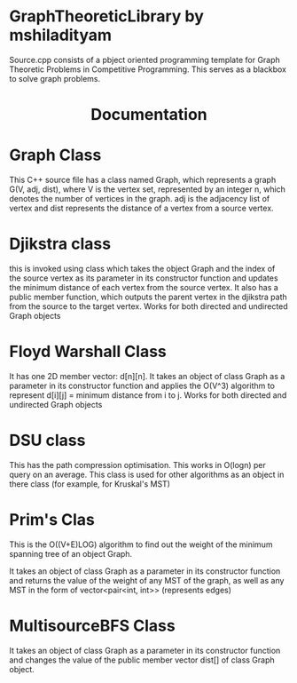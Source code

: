 # GraphTheoreticLibrary by mshiladityam

Source.cpp consists of a pbject oriented programming template for Graph Theoretic Problems in Competitive Programming. This serves as a blackbox to solve graph problems.

<h1> <center> Documentation </h1> </center>

<h1> Graph Class </h1>
This C++ source file has a class named Graph, which represents a graph G(V, adj, dist), where V is the vertex set, represented by an integer n, which denotes the number of vertices in the graph. adj is the adjacency list of vertex and dist represents the distance of a vertex from a source vertex.

<h1> Djikstra class</h1>
this is invoked using class which takes the object Graph and the index of the source vertex as its parameter in its constructor function and updates the minimum distance
of each vertex from the source vertex. It also has a public member function, which outputs the parent vertex in the djikstra path from 
the source to the target vertex.
Works for both directed and undirected Graph objects

<h1> Floyd Warshall Class</h1> 
It has one 2D member vector: d[n][n].
It takes an object of class Graph as a parameter in its constructor function and applies the O(V^3) algorithm to represent d[i][j] = minimum distance from i to j.
Works for both directed and undirected Graph objects

<h1> DSU class </h1>
This has the path compression optimisation. This works in O(logn) per query on an average. This class is used for other algorithms as 
an object in there class (for example, for Kruskal's MST)

<h1> Prim's Clas </h1>
This is the O((V+E)LOG) algorithm to find out the weight of the minimum spanning tree of an object Graph.

It takes an object of class Graph as a parameter in its constructor function and returns the value of the weight of any MST of the graph, 
as well as any MST in the form of vector<pair<int, int>> (represents edges)

<h1> MultisourceBFS Class </h1>
It takes an object of class Graph as a parameter in its constructor function and changes the value of the public member vector dist[]
of class Graph object.
